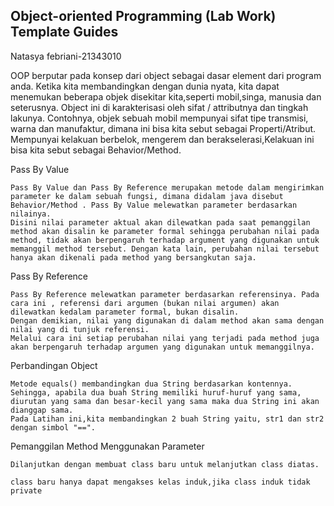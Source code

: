 ## Object-oriented Programming (Lab Work) Template Guides
Natasya febriani-21343010

OOP berputar pada konsep dari object sebagai dasar element dari program anda. Ketika kita membandingkan dengan dunia nyata, kita dapat menemukan beberapa objek disekitar kita,seperti mobil,singa, manusia dan seterusnya. Object ini di karakterisasi oleh sifat / attributnya dan tingkah lakunya. Contohnya, objek sebuah mobil mempunyai sifat tipe transmisi, warna dan manufaktur, dimana ini bisa kita sebut sebagai Properti/Atribut. Mempunyai kelakuan berbelok, mengerem dan berakselerasi,Kelakuan ini bisa kita sebut sebagai Behavior/Method.

  Pass By Value

    Pass By Value dan Pass By Reference merupakan metode dalam mengirimkan parameter ke dalam sebuah fungsi, dimana didalam java disebut Behavior/Method . Pass By Value melewatkan parameter berdasarkan nilainya.
    Disini nilai parameter aktual akan dilewatkan pada saat pemanggilan method akan disalin ke parameter formal sehingga perubahan nilai pada method, tidak akan berpengaruh terhadap argument yang digunakan untuk memanggil method tersebut. Dengan kata lain, perubahan nilai tersebut hanya akan dikenali pada method yang bersangkutan saja.

 Pass By Reference

    Pass By Reference melewatkan parameter berdasarkan referensinya. Pada cara ini , referensi dari argumen (bukan nilai argumen) akan dilewatkan kedalam parameter formal, bukan disalin.
    Dengan demikian, nilai yang digunakan di dalam method akan sama dengan nilai yang di tunjuk referensi.
    Melalui cara ini setiap perubahan nilai yang terjadi pada method juga akan berpengaruh terhadap argumen yang digunakan untuk memanggilnya.

Perbandingan Object

    Metode equals() membandingkan dua String berdasarkan kontennya. Sehingga, apabila dua buah String memiliki huruf-huruf yang sama, diurutan yang sama dan besar-kecil yang sama maka dua String ini akan dianggap sama.
    Pada Latihan ini,kita membandingkan 2 buah String yaitu, str1 dan str2 dengan simbol "==".

Pemanggilan Method Menggunakan Parameter

    Dilanjutkan dengan membuat class baru untuk melanjutkan class diatas.

    class baru hanya dapat mengakses kelas induk,jika class induk tidak private
